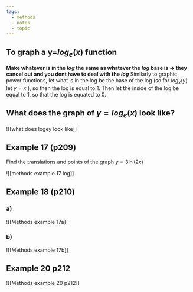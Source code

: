 ```yaml
---
tags:
  - methods
  - notes
  - topic
---
```


## To graph a y=$log_e (x)$ function

**Make whatever is in the $log$ the same as whatever the $log$ base is $\rightarrow$ they cancel out and you dont have to deal with the $log$**
Similarly to graphic power functions, let what is in the log be the base of the log (so for $log_x(y)$ let $y=x$ ), so then the log is equal to 1. Then let the inside of the log be equal to 1, so that the log is equated to 0.

## What does the graph of $y=log_e (x)$ look like?

![[what does logey look like]]

## Example 17 (p209)
Find the translations and points of the graph $y=3 \ln (2x)$ 

![[methods example 17 log]]

## Example 18 (p210)

### a)
![[Methods example 17a]]



### b)
![[Methods example 17b]]


## Example 20 p212
![[Methods example 20 p212]]
